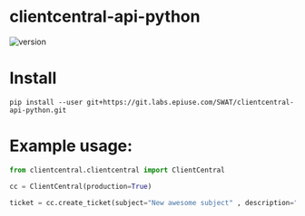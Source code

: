 # clientcentral-api-python
![version](https://img.shields.io/badge/version-1.0.0-green.svg?style=for-the-badge)

# Install
```
pip install --user git+https://git.labs.epiuse.com/SWAT/clientcentral-api-python.git
```

# Example usage:
```python
from clientcentral.clientcentral import ClientCentral

cc = ClientCentral(production=True)

ticket = cc.create_ticket(subject="New awesome subject" , description="this is an awesome ticket")

```
